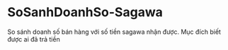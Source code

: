 # SoSanhDoanhSo-Sagawa
So sánh doanh số bán hàng với số tiền sagawa nhận được. Mục đích biết được ai đã trả tiền
